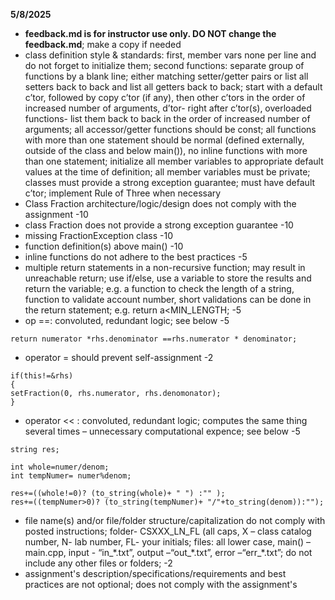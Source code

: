 **5/8/2025**
*  **feedback.md is for instructor use only. DO NOT change the feedback.md**; make a copy if needed
* class definition style & standards:  first, member vars  none per line and do not forget to initialize them;  second functions: separate group of functions  by a blank line; either matching setter/getter pairs or list all setters back to back and list all getters back to back; start with a default c’tor, followed by  copy c’tor (if any), then other c’tors in the order of increased number of arguments, d’tor- right after c’tor(s), overloaded functions- list them back to back in the order of increased number of arguments;  all accessor/getter functions should be const; all functions with more than one statement should be normal (defined externally, outside of the class and below main()), no inline functions with more than one statement; initialize all member variables to appropriate default values at the time of definition; all member variables must be private; classes must provide a strong exception guarantee; must have default c’tor; implement Rule of Three when necessary
* Class Fraction architecture/logic/design does not comply with the assignment -10
* class Fraction does not provide a strong exception guarantee -10
* missing FractionException class -10
*  function definition(s) above main() -10
* inline functions do not adhere to the best practices -5
* multiple return statements in a non-recursive function; may result in unreachable return; use if/else, use a variable to store the results and return the variable; e.g. a function to check the length of a string, function to validate account number,  short validations can be done in the return statement; e.g.  return a<MIN_LENGTH; -5
*  op ==: convoluted, redundant logic; see below -5
```text
return numerator *rhs.denominator ==rhs.numerator * denominator;
```
* operator = should prevent self-assignment -2
```text
if(this!=&rhs)
{
setFraction(0, rhs.numerator, rhs.denomonator);
}

```
* operator << : convoluted, redundant logic; computes the same thing several times – unnecessary computational expence; see below -5
```text
string res;

int whole=numer/denom;
int tempNumer= numer%denom;

res+=((whole!=0)? (to_string(whole)+ " ") :"" ); 
res+=((tempNumer>0)? (to_string(tempNumer)+ "/"+to_string(denom)):"");

```
* file name(s) and/or file/folder structure/capitalization do not comply with posted instructions; folder- CSXXX_LN_FL (all caps, X – class catalog number, N- lab number, FL- your initials;  files:  all lower case, main() – main.cpp, input - “in_\*.txt”, output –“out_\*.txt”, error –“err_\*.txt”; do not include any other files or folders;  -2
* assignment's description/specifications/requirements  and best practices are not optional; does not comply with the assignment's
